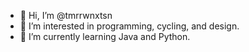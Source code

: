 - 👋 Hi, I’m @tmrrwnxtsn
- 👀 I’m interested in programming, cycling, and design. 
- 🌱 I’m currently learning Java and Python.
